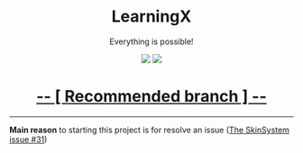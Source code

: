 <h1 align="center">LearningX</h1>
<p align="center">Everything is possible!</p>

<p align="center">
    <a href="https://opensource.org/licenses/MIT"><img src="https://img.shields.io/github/license/riflowth/LearningX.svg"></a>
    <a href="https://www.paypal.me/wheprakhone"><img src="http://ionicabizau.github.io/badges/paypal.svg"></a>
</p>

<h1 align="center"><a href="https://github.com/ITZVGcGPmO/LearningX">-- [ Recommended branch ] -- </a></h1>

---
**Main reason** to starting this project is for resolve an issue ([The SkinSystem issue #31](https://github.com/riflowth/SkinSystem/issues/31))
